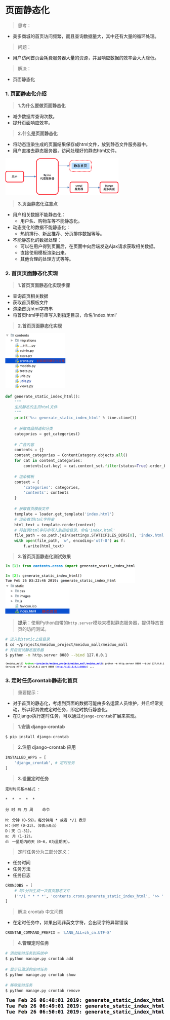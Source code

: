 # 页面静态化

> 思考：
* 美多商城的首页访问频繁，而且查询数据量大，其中还有大量的循环处理。

> 问题：
* 用户访问首页会耗费服务器大量的资源，并且响应数据的效率会大大降低。

> 解决：
* 页面静态化

### 1. 页面静态化介绍

> **1.为什么要做页面静态化**

* 减少数据库查询次数。
* 提升页面响应效率。

> **2.什么是页面静态化**

* 将动态渲染生成的页面结果保存成html文件，放到静态文件服务器中。
* 用户直接去静态服务器，访问处理好的静态html文件。

<img src="/goods/images/48静态文件访问示意图.png" style="zoom:35%">

> **3.页面静态化注意点**

* 用户相关数据不能静态化：
    * 用户名、购物车等不能静态化。
* 动态变化的数据不能静态化：
    * 热销排行、新品推荐、分页排序数据等等。
* 不能静态化的数据处理：
    * 可以在用户得到页面后，在页面中向后端发送Ajax请求获取相关数据。
    * 直接使用模板渲染出来。
    * 其他合理的处理方式等等。
    
### 2. 首页页面静态化实现

> **1.首页页面静态化实现步骤**

* 查询首页相关数据
* 获取首页模板文件
* 渲染首页html字符串
* 将首页html字符串写入到指定目录，命名'index.html'

> **2.首页页面静态化实现**

<img src="/goods/images/49封装首页静态化过程.png" style="zoom:40%">

```python
def generate_static_index_html():
    """
    生成静态的主页html文件
    """
    print('%s: generate_static_index_html' % time.ctime())

    # 获取商品频道和分类
    categories = get_categories()

    # 广告内容
    contents = {}
    content_categories = ContentCategory.objects.all()
    for cat in content_categories:
        contents[cat.key] = cat.content_set.filter(status=True).order_by('sequence')

    # 渲染模板
    context = {
        'categories': categories,
        'contents': contents
    }

    # 获取首页模板文件
    template = loader.get_template('index.html')
    # 渲染首页html字符串
    html_text = template.render(context)
    # 将首页html字符串写入到指定目录，命名'index.html'
    file_path = os.path.join(settings.STATICFILES_DIRS[0], 'index.html')
    with open(file_path, 'w', encoding='utf-8') as f:
        f.write(html_text)
```

> **3.首页页面静态化测试效果**

<img src="/goods/images/50首页页面静态化效果1.png" style="zoom:40%">

<img src="/goods/images/50首页页面静态化效果2.png" style="zoom:40%">

> **提示**：使用Python自带的`http.server`模块来模拟静态服务器，提供静态首页的访问测试。

```bash
# 进入到static上级目录
$ cd ~/projects/meiduo_project/meiduo_mall/meiduo_mall
# 开启测试静态服务器
$ python -m http.server 8080 --bind 127.0.0.1
```

<img src="/goods/images/50首页页面静态化效果3.png" style="zoom:50%">

### 3. 定时任务crontab静态化首页

> 重要提示：

* 对于首页的静态化，考虑到页面的数据可能由多名运营人员维护，并且经常变动，所以将其做成定时任务，即定时执行静态化。
* 在Django执行定时任务，可以通过`django-crontab`扩展来实现。

> **1.安装 django-crontab**

```bash
$ pip install django-crontab
```

> **2.注册 django-crontab 应用**

```python
INSTALLED_APPS = [    
    'django_crontab', # 定时任务
]
```

> **3.设置定时任务**

```
定时时间基本格式 :

*  *  *  *  *

分 时 日 月 周    命令

M: 分钟（0-59）。每分钟用 * 或者 */1 表示
H：小时（0-23）。（0表示0点）
D：天（1-31）。
m: 月（1-12）。
d: 一星期内的天（0~6，0为星期天）。
```

> 定时任务分为三部分定义：

* 任务时间
* 任务方法
* 任务日志

```python
CRONJOBS = [
    # 每1分钟生成一次首页静态文件
    ('*/1 * * * *', 'contents.crons.generate_static_index_html', '>> ' + os.path.join(os.path.dirname(BASE_DIR), 'logs/crontab.log'))
]
```

> 解决 crontab 中文问题
* 在定时任务中，如果出现非英文字符，会出现字符异常错误

```python
CRONTAB_COMMAND_PREFIX = 'LANG_ALL=zh_cn.UTF-8'
```

> **4.管理定时任务**

```bash
# 添加定时任务到系统中
$ python manage.py crontab add

# 显示已激活的定时任务
$ python manage.py crontab show

# 移除定时任务
$ python manage.py crontab remove
```

<img src="/goods/images/51定时任务效果.png" style="zoom:50%">
